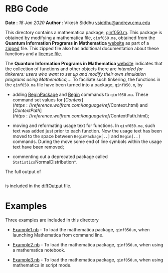 # RBG Code
**Date** : *18 Jan 2020*
**Author** : Vikesh Siddhu <vsiddhu@andrew.cmu.edu>

This directory contains a mathematica package, [qinf050.m](qinf050.m). This
package is obtained by modifying a mathematica file, `qinf050.ma`, obtained from
the **Quantum Information Programs in Mathematica**
[website](https://quantum.phys.cmu.edu/QPM/) as part of a
[zipped](https://quantum.phys.cmu.edu/QPM/qinf050.zip) file. This zipped file
also has additional documentation about these functions and a [license
file](license.txt).

The **Quantum Information Programs in Mathematica**
[website](https://quantum.phys.cmu.edu/QPM/) indicates that the collection of
functions and other objects there are *intended for tinkerers: users who want
to set up and modify their own simulation programs using Mathematica,..*.  To
faciliate such tinkering, the functions in the `qinf050.ma` file have been
turned into a package, `qinf050.m`, by

* adding
  [BeginPackage](https://reference.wolfram.com/language/ref/BeginPackage.html)
  and [Begin](https://reference.wolfram.com/language/ref/Begin.html) commands
  to `qinf050.ma`. These command set values for
  [$Context](https://reference.wolfram.com/language/ref/$Context.html) and
  [$ContextPath](https://reference.wolfram.com/language/ref/$ContextPath.html);

* moving and reformating usage text for functions. In `qinf050.ma`, such text
  was added just prior to each function. Now the usage text has been moved to
  the space between `BeginPackage[..]` and `Begin[..]` commands. During the
  move some end of line symbols within the usage text have been removed;

* commenting out a deprecated package called `Statistics`NormalDistribution`"`.

The full output of 

```diff qinf050.m qinf050.ma
``` 

is included in the [diffOutput](diffOutput) file.

# Examples

Three examples are included in this directory

* [Example1.nb](Example1.nb) - To load the mathematica package, `qinf050.m`,
  when launching Mathematica from command line.

* [Example2.nb](Example2.nb) - To load the mathematica package, `qinf050.m`,
  when using a mathematica notebook.

* [Example3.nb](Example3.ma) - To load the mathematica package, `qinf050.m`,
  when using mathematica in script mode.

